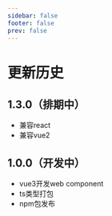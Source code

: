 ```yaml
---
sidebar: false
footer: false
prev: false
---
```


# 更新历史

## 1.3.0（排期中）
- 兼容react
- 兼容vue2

## 1.0.0（开发中）
- vue3开发web component
- ts类型打包
- npm包发布
